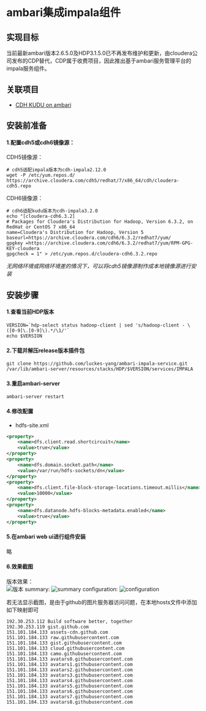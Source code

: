 ambari集成impala组件
===
## 实现目标
当前最新ambari版本2.6.5.0及HDP3.1.5.0已不再发布维护和更新，由cloudera公司发布的CDP替代，CDP属于收费项目，因此推出基于ambari服务管理平台的impala服务组件。
## 关联项目
* [CDH KUDU on ambari](https://github.com/luckes-yang/ambari-kudu-service)
## 安装前准备
#### 1.配置cdh5或cdh6镜像源：
CDH5镜像源：
```shell
# cdh5适配impala版本为cdh-impala2.12.0
wget -P /etc/yum.repos.d/ https://archive.cloudera.com/cdh5/redhat/7/x86_64/cdh/cloudera-cdh5.repo
```
CDH6镜像源：
```shell
# cdh6适配kudu版本为cdh-impala3.2.0
echo "[cloudera-cdh6.3.2]
# Packages for Cloudera's Distribution for Hadoop, Version 6.3.2, on RedHat or CentOS 7 x86_64
name=Cloudera's Distribution for Hadoop, Version 5
baseurl=https://archive.cloudera.com/cdh6/6.3.2/redhat7/yum/
gpgkey =https://archive.cloudera.com/cdh6/6.3.2/redhat7/yum/RPM-GPG-KEY-cloudera    
gpgcheck = 1" > /etc/yum.repos.d/cloudera-cdh6.3.2.repo
```
*无网络环境或网络环境差的情况下，可以将cdh5镜像源制作成本地镜像源进行安装*
## 安装步骤
#### 1.查看当前HDP版本
```shell
VERSION=`hdp-select status hadoop-client | sed 's/hadoop-client - \([0-9]\.[0-9]\).*/\1/'`
echo $VERSION
```
#### 2.下载并解压release版本插件包
```shell
git clone https://github.com/luckes-yang/ambari-impala-service.git /var/lib/ambari-server/resources/stacks/HDP/$VERSION/services/IMPALA
```
#### 3.重启ambari-server
```shell
ambari-server restart
```
#### 4.修改配置
* hdfs-site.xml
```xml
<property>
    <name>dfs.client.read.shortcircuit</name>
    <value>true</value>
</property>
<property>
    <name>dfs.domain.socket.path</name>
    <value>/var/run/hdfs-sockets/dn</value>
</property>
<property>
    <name>dfs.client.file-block-storage-locations.timeout.millis</name>
    <value>10000</value>
</property>
<property>
    <name>dfs.datanode.hdfs-blocks-metadata.enabled</name>
    <value>true</value>
</property>
```
#### 5.在ambari web ui进行组件安装
略
#### 6.效果截图
版本效果：<br>
![版本](images/version.png)
summary:
![summary](images/总览.png)
configuration:
![configuration](images/配置及快速链接.png)

若无法显示截图，是由于github的图片服务器访问问题，在本地hosts文件中添加如下映射即可
```shell
192.30.253.112 Build software better, together
192.30.253.119 gist.github.com
151.101.184.133 assets-cdn.github.com
151.101.184.133 raw.githubusercontent.com
151.101.184.133 gist.githubusercontent.com
151.101.184.133 cloud.githubusercontent.com
151.101.184.133 camo.githubusercontent.com
151.101.184.133 avatars0.githubusercontent.com
151.101.184.133 avatars1.githubusercontent.com
151.101.184.133 avatars2.githubusercontent.com
151.101.184.133 avatars3.githubusercontent.com
151.101.184.133 avatars4.githubusercontent.com
151.101.184.133 avatars5.githubusercontent.com
151.101.184.133 avatars6.githubusercontent.com
151.101.184.133 avatars7.githubusercontent.com
151.101.184.133 avatars8.githubusercontent.com
```